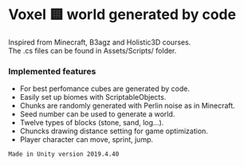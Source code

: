 # Voxel 🟨 world generated by code

Inspired from Minecraft, B3agz and Holistic3D courses. \
The .cs files can be found in Assets/Scripts/ folder.

### Implemented features

- For best perfomance cubes are generated by code. 
- Easily set up biomes with ScriptableObjects. 
- Chunks are randomly generated with Perlin noise as in Minecraft. 
- Seed number can be used to generate a world. 
- Twelve types of blocks (stone, sand, log...). 
- Chuncks drawing distance setting for game optimization. 
- Player character can move, sprint, jump. 

```
Made in Unity version 2019.4.40
```
